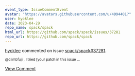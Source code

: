 ```yaml
---
event_type: IssueCommentEvent
avatar: "https://avatars.githubusercontent.com/u/4994401?"
user: hyoklee
date: 2023-04-29
repo_name: spack/spack
html_url: https://github.com/spack/spack/issues/37281
repo_url: https://github.com/spack/spack
---
```


<a href='https://github.com/hyoklee' target='_blank'>hyoklee</a> commented on issue <a href='https://github.com/spack/spack/issues/37281' target='_blank'>spack/spack#37281</a>.

<small>@climbfuji , I tried [your patch in this issue...</small>

<a href='https://github.com/spack/spack/issues/37281' target='_blank'>View Comment</a>